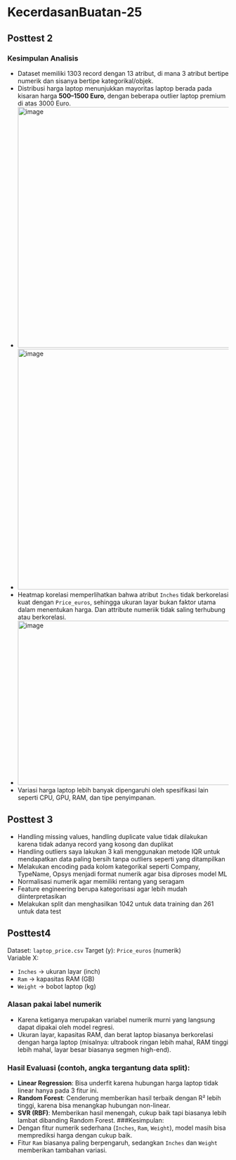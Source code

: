 # KecerdasanBuatan-25
## Posttest 2
### Kesimpulan Analisis
- Dataset memiliki 1303 record dengan 13 atribut, di mana 3 atribut bertipe numerik dan sisanya bertipe kategorikal/objek.
- Distribusi harga laptop menunjukkan mayoritas laptop berada pada kisaran harga **500–1500 Euro**, dengan beberapa outlier laptop premium di atas 3000 Euro.
- <img width="1187" height="548" alt="image" src="https://github.com/user-attachments/assets/4ba5546f-6cfb-487e-8c77-da3ea1b5bd29" />
- <img width="695" height="548" alt="image" src="https://github.com/user-attachments/assets/fe23c2a6-bc35-4460-99b7-95d4b2f01b34" />
- Heatmap korelasi memperlihatkan bahwa atribut `Inches` tidak berkorelasi kuat dengan `Price_euros`, sehingga ukuran layar bukan faktor utama dalam menentukan harga. Dan attribute numeriik tidak saling terhubung atau berkorelasi.
- <img width="486" height="374" alt="image" src="https://github.com/user-attachments/assets/cfff9833-e9e2-4fcb-b360-cb870fd6a100" />
- Variasi harga laptop lebih banyak dipengaruhi oleh spesifikasi lain seperti CPU, GPU, RAM, dan tipe penyimpanan.
## Posttest 3
- Handling missing values, handling duplicate value tidak dilakukan karena tidak adanya record yang kosong dan duplikat
- Handling outliers saya lakukan 3 kali menggunakan metode IQR untuk mendapatkan data paling bersih tanpa outliers seperti yang ditampilkan
- Melakukan encoding pada kolom kategorikal seperti Company, TypeName, Opsys menjadi format numerik agar bisa diproses model ML
- Normalisasi numerik agar memiliki rentang yang seragam
- Feature engineering berupa kategorisasi agar lebih mudah diinterpretasikan
- Melakukan split dan menghasilkan 1042 untuk data training dan 261 untuk data test
## Posttest4
Dataset: `laptop_price.csv`
Target (y): `Price_euros` (numerik)  
Variable X:  
- `Inches`  → ukuran layar (inch)  
- `Ram`     → kapasitas RAM (GB)  
- `Weight`  → bobot laptop (kg)  
### Alasan pakai label numerik
- Karena ketiganya merupakan variabel numerik murni yang langsung dapat dipakai oleh model regresi.  
- Ukuran layar, kapasitas RAM, dan berat laptop biasanya berkorelasi dengan harga laptop (misalnya: ultrabook ringan lebih mahal, RAM tinggi lebih mahal, layar besar biasanya segmen high-end).
### Hasil Evaluasi (contoh, angka tergantung data split):
- **Linear Regression**: Bisa underfit karena hubungan harga laptop tidak linear hanya pada 3 fitur ini.
- **Random Forest**: Cenderung memberikan hasil terbaik dengan R² lebih tinggi, karena bisa menangkap hubungan non-linear.
- **SVR (RBF)**: Memberikan hasil menengah, cukup baik tapi biasanya lebih lambat dibanding Random Forest.
###Kesimpulan:
- Dengan fitur numerik sederhana (`Inches`, `Ram`, `Weight`), model masih bisa memprediksi harga dengan cukup baik.
- Fitur `Ram` biasanya paling berpengaruh, sedangkan `Inches` dan `Weight` memberikan tambahan variasi.

